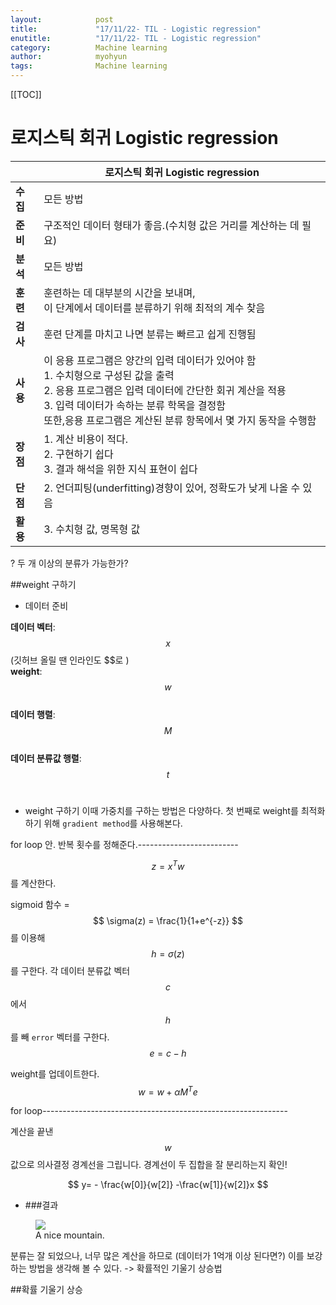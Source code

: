 ```yaml
---
layout:            post
title:             "17/11/22- TIL - Logistic regression"
enutitle:          "17/11/22- TIL - Logistic regression"
category:          Machine learning
author:            myohyun
tags:              Machine learning
---
```

<script src='https://cdnjs.cloudflare.com/ajax/libs/mathjax/2.7.2/MathJax.js?config=TeX-MML-AM_CHTML'></script>

[[TOC]]

# 로지스틱 회귀 Logistic regression

|  | 로지스틱 회귀 Logistic regression |
|--------|--------|
| <b>수집       |모든 방법        |
| <b>준비       |구조적인 데이터 형태가 좋음.(수치형 값은 거리를 계산하는 데 필요)        |
| <b>분석       |모든 방법        |
| <b>훈련       |훈련하는 데 대부분의 시간을 보내며, <br>이 단계에서 데이터를 분류하기 위해 최적의 계수 찾음        |
| <b>검사       |훈련 단계를 마치고 나면 분류는 빠르고 쉽게 진행됨        |
| <b>사용       |이 응용 프로그램은 양간의 입력 데이터가 있어야 함<br>1. 수치형으로 구성된 값을 출력<br>2. 응용 프로그램은 입력 데이터에 간단한 회귀 계산을 적용<br>3. 입력 데이터가 속하는 분류 학목을 결정함<br>또한,응용 프로그램은 계산된 분류 항목에서 몇 가지 동작을 수행함|
| <b>장점       |1. 계산 비용이 적다.<br>2. 구현하기 쉽다<br>3. 결과 해석을 위한 지식 표현이 쉽다        |
| <b>단점       |2. 언더피팅(underfitting)경향이 있어, 정확도가 낮게 나올 수 있음        |
| <b>활용       |3. 수치형 값, 명목형 값        |



? 두 개 이상의 분류가 가능한가?

##weight 구하기

- 데이터 준비

**데이터 벡터**: $$ x $$ (깃허브 올릴 땐 인라인도 \$\$로 )<br>
**weight**: $$ w $$<br>
**데이터 행렬**: $$ M $$<br>
**데이터 분류값 행렬**: $$ t $$<br>


- weight 구하기
이때 가중치를 구하는 방법은 다양하다. 첫 번째로 weight를 최적화 하기 위해 `gradient method`를 사용해본다.


for loop 안. 반복 횟수를 정해준다.-------------------------<br>

$$ z = x^Tw $$ 를 계산한다.

sigmoid 함수 = $$ \sigma(z) = \frac{1}{1+e^{-z}} $$ 를 이용해 $$ h= \sigma(z) $$를 구한다.
각 데이터 분류값 벡터 $$ c $$ 에서 $$ h $$ 를 빼 `error` 벡터를 구한다.<br>
$$ e = c - h $$

weight를 업데이트한다.<br>
$$ w = w + \alpha M^Te $$
<!-- $$ \sigma(z)> 0.5 $$ 이면 1, $$ \sigma(z) \leq 0.5 $$ 이면 0으로 분류 --> 

for loop-------------------------------------------------------------

계산을 끝낸 $$ w $$ 값으로 의사결정 경계선을 그립니다. 경계선이 두 집합을 잘 분리하는지 확인!<br>

$$
 y= - \frac{w[0]}{w[2]} -\frac{w[1]}{w[2]}x
$$

- ###결과
<figure>
   <img src="{{ "/media/img/ㅣlogistic1.png" | absolute_url }}" />
   <figcaption>A nice mountain.</figcaption>
</figure>


분류는 잘 되었으나, 너무 많은 계산을 하므로 (데이터가 1억개 이상 된다면?) 이를 보강하는 방법을 생각해 볼 수 있다. -> 확률적인 기울기 상승법

##확률 기울기 상승
